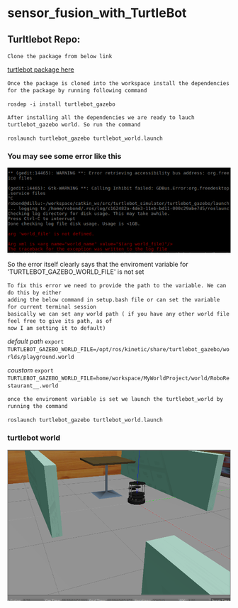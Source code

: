 # sensor_fusion_with_TurtleBot
## Turltlebot Repo:
    Clone the package from below link
   [turtlebot package here](https://github.com/turtlebot/turtlebot_simulator)
   
    Once the package is cloned into the workspace install the dependencies for the package by running following command
  `rosdep -i install turtlebot_gazebo` 
  
    After installing all the dependencies we are ready to lauch turtlebot_gazebo world. So run the command
  `roslaunch turtlebot_gazebo turtlebot_world.launch` 
  
  ### You may see some error like this 
  
  ![environment variable 'TURTLEBOT_GAZEBO_WORLD_FILE' is not set](image/error.png)
  
   So the error itself clearly says that the enviroment variable for 'TURTLEBOT_GAZEBO_WORLD_FILE' is not set
    
    To fix this error we need to provide the path to the variable. We can do this by either 
    adding the below command in setup.bash file or can set the variable for current terminal session
    basically we can set any world path ( if you have any other world file feel free to give its path, as of
    now I am setting it to default)
*default path*   `export TURTLEBOT_GAZEBO_WORLD_FILE=/opt/ros/kinetic/share/turtlebot_gazebo/worlds/playground.world`

*coustom*   `export TURTLEBOT_GAZEBO_WORLD_FILE=home/workspace/MyWorldProject/world/RoboRestaurant__.world`
 
    once the enviroment variable is set we launch the turtlebot_world by running the command
   `roslaunch turtlebot_gazebo turtlebot_world.launch`
   
   ### turtlebot world
   ![world view](image/world.png)
   

